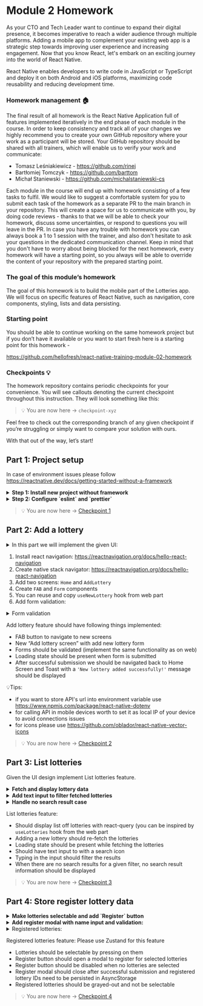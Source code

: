 # Module 2 Homework

As your CTO and Tech Leader want to continue to expand their digital presence, it becomes imperative to reach a wider audience through multiple platforms. Adding a mobile app to complement your existing web app is a strategic step towards improving user experience and increasing engagement.
Now that you know React, let's embark on an exciting journey into the world of React Native.

React Native enables developers to write code in JavaScript or TypeScript and deploy it on both Android and iOS platforms, maximizing code reusability and reducing development time.

### Homework management :house:

The final result of all homework is the React Native Application full of features implemented iteratively in the end phase of each module in the course. In order to keep consistency and track all of your changes we highly recommend you to create your own GitHub repository where your work as a participant will be stored. Your GitHub repository should be shared with all trainers, which will enable us to verify your work and communicate:

- Tomasz Leśniakiewicz - https://github.com/rinej
- Bartłomiej Tomczyk - https://github.com/barttom
- Michał Staniewski - https://github.com/michalstaniewski-cs

Each module in the course will end up with homework consisting of a few tasks to fulfil. We would like to suggest a comfortable system for you to submit each task of the homework as a separate PR to the main branch in your repository. This will create a space for us to communicate with you, by doing code reviews - thanks to that we will be able to check your homework, discuss some uncertainties, or respond to questions you will leave in the PR. In case you have any trouble with homework you can always book a 1 to 1 session with the trainer, and also don't hesitate to ask your questions in the dedicated communication channel. Keep in mind that you don't have to worry about being blocked for the next homework, every homework will have a starting point, so you always will be able to override the content of your repository with the prepared starting point.

### The goal of this module’s homework

The goal of this homework is to build the mobile part of the Lotteries app. We will focus on specific features of React Native, such as navigation, core components, styling, lists and data persisting.

### Starting point

You should be able to continue working on the same homework project but if you don’t have it available or you want to start fresh here is a starting point for this homework - 

https://github.com/hellofresh/react-native-training-module-02-homework


### Checkpoints 💡

The homework repository contains periodic checkpoints for your convenience. You will see callouts denoting the current checkpoint throughout this instruction. They will look something like this:


> 💡 You are now here → `checkpoint-xyz`

Feel free to check out the corresponding branch of any given checkpoint if you’re struggling or simply want to compare your solution with ours.

With that out of the way, let’s start!

## Part 1: Project setup
In case of environment issues please follow https://reactnative.dev/docs/getting-started-without-a-framework

<details>
  <summary><b>Step 1: Install new project without framework</b></summary><br>

1. Run the following command in the root of the repository to create new expo project and TypeScript already setup. Choose `mobile` as the name of the application

  ```bash
    npx @react-native-community/cli@latest init mobile
  ```

2. Navigate to the directory and run one of the following npm commands

```bash
 cd mobile
 npm start
``` 
In the new terminal window run
```bash
npm run ios && npm run andriod
```

</details>

<details>
  <summary><b>Step 2: Configure `eslint` and `prettier`</b></summary><br>

  1.Install necessary dependencies for eslint
  ```bash
    npm install --save-dev eslint prettier@3 eslint-config-prettier eslint-import-resolver-typescript eslint-plugin-filenames-simple eslint-plugin-import eslint-plugin-jest eslint-plugin-prefer-arrow eslint-plugin-prettier eslint-plugin-react eslint-plugin-react-native eslint-plugin-testing-library 
  ```

  2. Modify configuration files for ESLint [config](https://github.com/hellofresh/shared-mobile-modules/blob/master/.eslintrc.js):
  ```js
  // .eslintrc
const config = {
  extends: [
    '@react-native',
    'prettier',
    'plugin:prettier/recommended',
    'plugin:@typescript-eslint/recommended',
  ],
  overrides: [
    {
      files: [
        'babel.config.js',
        'metro.config.js',
        'react-native.config.js',
        '**/__tests__/**/*.ts?(x)',
        'scripts/**/*.?(c)js',
        '**/?(*.)+(spec|test).ts?(x)',
        '.lintstagedrc.js',
      ],
      rules: {
        '@typescript-eslint/no-require-imports': 'off',
      },
      extends: ['plugin:testing-library/react'],
    },
    {
      files: ['src/**/*.js?(x)', 'app/**/*.js?(x)'],
      excludedFiles: [
        'src/depman.js',
        'babel.config.js',
        'app/index.js',
        'metro.config.js',
        'react-native.config.js',
      ],
      rules: {
        'no-restricted-syntax': [
          'error',
          {
            selector: 'Program',
            message:
              'JavaScript files (.js, .jsx) are not allowed. Use TypeScript (.ts, .tsx) instead.',
          },
        ],
      },
    },
    {
      files: ['src/**/*', 'app/src/**/*'],
      rules: {
        '@typescript-eslint/naming-convention': [
          'error',
          {
            selector: 'variable',
            format: ['camelCase'],
            filter: {
              regex: '^use[A-Z]',
              match: true,
            },
          },
          {
            selector: 'variable',
            format: ['PascalCase', 'camelCase', 'UPPER_CASE'],
          },
          {
            selector: 'typeLike',
            format: ['PascalCase'],
          },
        ],
        'prefer-arrow/prefer-arrow-functions': [
          'error',
          {
            disallowPrototype: true,
            singleReturnOnly: false,
            classPropertiesAllowed: false,
          },
        ],
        'import/no-default-export': 'error',
        '@typescript-eslint/consistent-type-imports': 'error',
        'react/jsx-pascal-case': ['error', {allowNamespace: true}],
        'import/order': [
          'error',
          {
            'newlines-between': 'always',
            groups: ['external', 'internal', 'parent', 'sibling', 'index'],
            alphabetize: {order: 'asc', caseInsensitive: true},
            pathGroups: [
              {
                pattern: '@assets/**',
                group: 'internal',
                position: 'after',
              },
              {
                pattern: '@data-access/**',
                group: 'internal',
                position: 'after',
              },
              {
                pattern: '@entry-providers/**',
                group: 'internal',
                position: 'after',
              },
              {
                pattern: '@features/**',
                group: 'internal',
                position: 'after',
              },
              {
                pattern: '@libs/**',
                group: 'internal',
                position: 'after',
              },
              {
                pattern: '@modules/**',
                group: 'internal',
                position: 'after',
              },
              {
                pattern: '@navigation/**',
                group: 'internal',
                position: 'after',
              },
              {
                pattern: '@operations/**',
                group: 'internal',
                position: 'after',
              },
              {
                pattern: '@query/**',
                group: 'internal',
                position: 'after',
              },
              {
                pattern: '@types/**',
                group: 'internal',
                position: 'after',
              },
              {
                pattern: '@zest/**',
                group: 'internal',
                position: 'after',
              },
            ],
            pathGroupsExcludedImportTypes: ['builtin'],
          },
        ],
        'id-length': [
          'error',
          {min: 3, properties: 'never', exceptions: ['_', 'id', 'z']},
        ],
        'no-restricted-imports': [
          'error',
          {
            patterns: [
              '@libs/*/*',

              // Allow exact imports (no deeper nesting)
              '!@libs/*',

              '!@libs/native-modules',
              '!@libs/native-modules/*',

              '!@data-access/native',
              '!@data-access/native/*',

              '!@data-access/query',
              '!@data-access/query/*',

              '!@data-access/graphql',
              '!@data-access/graphql/*',

              // Disallow deeper imports
              '@libs/native-modules/*/*',
              '@data-access/native/*/*',
              '@data-access/query/*/*',
              '@data-access/graphql/*/*',
            ],
            paths: [
              // ❌ Prevent importing gql from @apollo/client
              {
                name: '@apollo/client',
                importNames: ['gql'],
                message: 'Please import gql from @data-access/graphql instead.',
              },
            ],
          },
        ],
      },
    },
  ],
  settings: {
    'import/resolver': {
      typescript: {},
    },
  },
  plugins: [
    '@typescript-eslint',
    'eslint-comments',
    'prefer-arrow',
    'import',
    'react',
  ],
  parserOptions: {
    ecmaVersion: 2018,
    sourceType: 'module',
    warnOnUnsupportedTypeScriptVersion: true,
  },
  parser: '@typescript-eslint/parser',
  env: {
    browser: true,
    node: true,
    jest: true,
    es6: true,
  },
  rules: {
    'react-native/no-inline-styles': 'error',
    'react/react-in-jsx-scope': 'off',
    'prettier/prettier': ['error'],
    curly: 'error',
    'no-var': 'error',
    'no-loop-func': 'error',
    'eslint-comments/no-unused-disable': 'warn',
    'eslint-comments/no-restricted-disable': [
      'warn',
      'eslint-comments/no-restricted-disable',
      '@typescript-eslint/no-explicit-any',
    ],
    '@typescript-eslint/ban-ts-comment': [
      'error',
      {
        'ts-expect-error': false,
        'ts-ignore': true,
        'ts-nocheck': true,
        'ts-check': false,
      },
    ],
    '@typescript-eslint/no-unused-vars': [
      'error',
      {
        argsIgnorePattern: '^_',
      },
    ],
    '@typescript-eslint/no-empty-object-type': 'error',
    '@typescript-eslint/no-duplicate-enum-values': 'off',
  },
  ignorePatterns: ['!.*'],
};

module.exports = config;

  ```
  ```js
  // .prettierrc
module.exports = {
  tabWidth: 2,
  useTabs: false,
  bracketSpacing: true,
  bracketSameLine: false,
  printWidth: 80,
  singleQuote: true,
  trailingComma: 'es5',
};

  ```


  3. Check you code with eslint plugin and fix the issues
  ```bash
npm run lint
  ```

4. Remove `.git` directory from '/mobile'
  ```bash
rm -rf mobile/.git
  ```

<b>Congratulations. You already set your mobile project!</b>


</details>

> 💡 You are now here → [Checkpoint 1](../../tree/checkpoint-1) 

## Part 2: Add a lottery

<details>
  <summary>In this part we will implement the given UI:</summary> 

  <img width="511" alt="ui" src="./images/02.gif" />


</details>

1. Install react navigation: https://reactnavigation.org/docs/hello-react-navigation
2. Create native stack navigator: https://reactnavigation.org/docs/hello-react-navigation
3. Add two screens: `Home` and `AddLottery`
4. Create `FAB` and `Form` components
5. You can reuse and copy `useNewLottery` hook from web part
6. Add form validation:
  <details>
    <summary>Form validation</summary>
    
  <img width="511" alt="ui" src="https://github.com/callstack-workshops/abbott-module-4-homework/assets/13610886/d7e0e79a-bec5-4e0d-99d9-7dee01b36134" />

    
  </details>


Add lottery feature should have following things implemented:

- FAB button to navigate to new screens
- New “Add lottery screen” with add new lottery form
- Forms should be validated (implement the same functionality as on web)
- Loading state should be present when form is submitted
- After successful submission we should be navigated back to Home Screen and Toast with a `'New lottery added successfully!'` message should be displayed

💡Tips:
- if you want to store API's url into environment variable use https://www.npmjs.com/package/react-native-dotenv
- for calling API in mobile devices worth to set it as local IP of your device to avoid connections issues
- for icons please use https://github.com/oblador/react-native-vector-icons


> 💡 You are now here → [Checkpoint 2](../../tree/checkpoint-2)

## Part 3: List lotteries

Given the UI design implement List lotteries feature. 

<details>
  <summary><b>Fetch and display lottery data</b></summary><br>

<img width="511" alt="Screenshot 2023-07-17 at 14 46 14" src="./images/02.png">


</details>

<details>
  <summary><b>Add text input to filter fetched lotteries</b></summary><br>

<img width="511" alt="Screenshot 2023-07-17 at 14 47 16" src="./images/03.png">


</details>

<details>
  <summary><b>Handle no search result case</b></summary><br>

<img width="511" alt="Screenshot 2023-07-17 at 14 48 54" src="https://github.com/callstack-workshops/abbott-module-4-homework/assets/13610886/9b1142b4-ffd1-4aa4-b3b0-2d48c57a2e3a">


</details>




List lotteries feature:

- Should display list off lotteries with react-query (you can be inspired by `useLotteries` hook from the web part
- Adding a new lottery should re-fetch the lotteries
- Loading state should be present while fetching the lotteries
- Should have text input to with a search icon
- Typing in the input should filter the results
- When there are no search results for a given filter, no search result information should be displayed


> 💡 You are now here → [Checkpoint 3](../../tree/checkpoint-3)

## Part 4: Store register lottery data


<details>
  <summary><b>Make lotteries selectable and add `Register` button</b></summary><br>
  
<img width="511" alt="Screenshot 2023-07-17 at 14 11 22" src="./images/06.png">

</details>

<details>
  <summary><b>Add register modal with name input and validation:</b></summary><br>

<img width="511" alt="Screenshot 2023-07-17 at 14 10 30" src="./images/07.png">


</details>

<details>
  <summary>Registered lotteries:</summary>

<img width="511" alt="Screenshot 2023-07-17 at 14 08 42" src="./images/08.png">

  
</details>

Registered lotteries feature:
Please use Zustand for this feature

- Lotteries should be selectable by pressing on them
- Register button should open a modal to register for selected lotteries
- Register button should be disabled when no lotteries are selected
- Register modal should close after successful submission and registered lottery IDs need to be persisted in AsyncStorage
- Registered lotteries should be grayed-out and not be selectable


> 💡 You are now here → [Checkpoint 4](../../tree/checkpoint-4)
